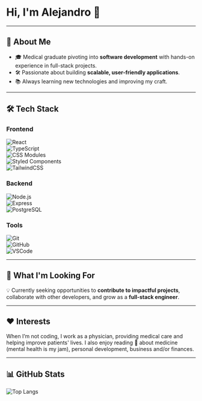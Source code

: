 # Hi, I'm Alejandro 👋  
---

## 🚀 About Me  
- 🎓 Medical graduate pivoting into **software development** with hands-on experience in full-stack projects.  
- 🛠️ Passionate about building **scalable, user-friendly applications**.  
- 📚 Always learning new technologies and improving my craft.  

---

## 🛠 Tech Stack  

### Frontend  
![React](https://img.shields.io/badge/React-20232A?style=for-the-badge&logo=react&logoColor=61DAFB)  
![TypeScript](https://img.shields.io/badge/TypeScript-007ACC?style=for-the-badge&logo=typescript&logoColor=white)  
![CSS Modules](https://img.shields.io/badge/CSS%20Modules-264de4?style=for-the-badge&logo=css3&logoColor=white)  
![Styled Components](https://img.shields.io/badge/Styled_Components-DB7093?style=for-the-badge&logo=styled-components&logoColor=white)  
![TailwindCSS](https://img.shields.io/badge/Tailwind_CSS-38B2AC?style=for-the-badge&logo=tailwind-css&logoColor=white)  

### Backend  
![Node.js](https://img.shields.io/badge/Node.js-339933?style=for-the-badge&logo=node.js&logoColor=white)  
![Express](https://img.shields.io/badge/Express.js-000000?style=for-the-badge&logo=express&logoColor=white)  
![PostgreSQL](https://img.shields.io/badge/PostgreSQL-316192?style=for-the-badge&logo=postgresql&logoColor=white)  

### Tools  
![Git](https://img.shields.io/badge/Git-F05032?style=for-the-badge&logo=git&logoColor=white)  
![GitHub](https://img.shields.io/badge/GitHub-100000?style=for-the-badge&logo=github&logoColor=white)  
![VSCode](https://img.shields.io/badge/VSCode-007ACC?style=for-the-badge&logo=visualstudiocode&logoColor=white)

---

## 🌱 What I'm Looking For  
💡 Currently seeking opportunities to **contribute to impactful projects**, collaborate with other developers, and grow as a **full-stack engineer**.  

---

## ❤️ Interests  
When I’m not coding, I work as a physician, providing medical care and helping improve patients' lives. I also enjoy reading 📖 about medicine (mental health is my jam), personal development, business and/or finances.

---

## 📊 GitHub Stats  
![Top Langs](https://github-readme-stats.vercel.app/api/top-langs/?username=alejsoton&layout=compact&theme=radical)



<!--
**AlejSotoN/alejsoton** is a ✨ _special_ ✨ repository because its `README.md` (this file) appears on your GitHub profile.

Here are some ideas to get you started:

- 🔭 I’m currently working on ...
- 🌱 I’m currently learning ...
- 👯 I’m looking to collaborate on ...
- 🤔 I’m looking for help with ...
- 💬 Ask me about ...
- 📫 How to reach me: ...
- 😄 Pronouns: ...
- ⚡ Fun fact: ...
-->
